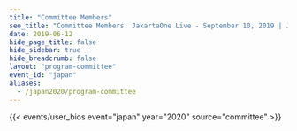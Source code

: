 ```yaml
---
title: "Committee Members"
seo_title: "Committee Members: JakartaOne Live - September 10, 2019 | Jakarta EE Software | Cloud Native"
date: 2019-06-12
hide_page_title: false
hide_sidebar: true
hide_breadcrumb: false
layout: "program-committee"
event_id: "japan"
aliases:
  - /japan2020/program-committee
---
```


{{< events/user_bios event="japan" year="2020"  source="committee" >}}
